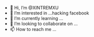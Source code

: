 - 👋 Hi, I’m @XINTREMXU
- 👀 I’m interested in ...hacking facebook
- 🌱 I’m currently learning ...
- 💞️ I’m looking to collaborate on ...
- 📫 How to reach me ...

<!---
XINTREMXU/XINTREMXU is a ✨ special ✨ repository because its `README.md` (this file) appears on your GitHub profile.
You can click the Preview link to take a look at your changes.
--->
